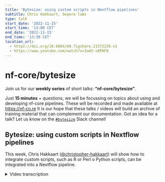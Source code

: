 ```yaml
---
title: 'Bytesize: using custom scripts in Nextflow pipelines'
subtitle: Chris Hakkaart, Seqera labs
type: talk
start_date: '2022-11-15'
start_time: '13:00 CET'
end_date: '2022-11-15'
end_time: '13:30 CET'
location_url:
  - https://doi.org/10.6084/m9.figshare.21572238.v1
  - https://www.youtube.com/watch?v=3aA5-s8PAF0
---
```


# nf-core/bytesize

Join us for our **weekly series** of short talks: **“nf-core/bytesize”**.

Just **15 minutes** + questions, we will be focussing on topics about using and developing nf-core pipelines.
These will be recorded and made available at <https://nf-co.re>
It is our hope that these talks / videos will build an archive of training material that can complement our documentation. Got an idea for a talk? Let us know on the [`#bytesize`](https://nfcore.slack.com/channels/bytesize) Slack channel!

## Bytesize: using custom scripts in Nextflow pipelines

This week, Chris Hakkaart ([@christopher-hakkaart](https://github.com/christopher-hakkaart)) will show how to integrate custom scripts, such as R or Perl o Python scripts, can be integrated into a Nextflow pipeline.

<details markdown="1"><summary>Video transcription</summary>
**Note: The content has been edited for reader-friendliness**

[0:01](https://www.youtube.com/watch?v=3aA5-s8PAF0&t=1)
(host) Hello, everyone. My name is Franziska Bonath. I'm today's host. And with us is Chris Hakkaart. And he is talking about how to implement custom scripts into your Nextflow pipeline. Off to you.

[0:16](https://www.youtube.com/watch?v=3aA5-s8PAF0&t=16)
Awesome. Thank you. And thank you for the introduction. Today I'll be talking about custom scripts and how you can add them to your Nextflow pipeline. I think this talk was inspired by questions that we see on Slack occasionally where people are having trouble implementing a Python script or an R script or a Perl script or some other script as a part of the pipeline. And quite often it's not necessarily mistakes, but things that can be done to make pipelines a little bit better and more readable. Today I'm just going to try and outline some of these things and hopefully everyone will be able to walk away with a little more understanding of how to do this with Nextflow.

[0:57](https://www.youtube.com/watch?v=3aA5-s8PAF0&t=57)
Today I'll be talking a little bit of background, kind of outlining the problems and how we can solve them. I'll introduce my first pipeline, which is a Nextflow script that I've very quickly written to demonstrate how to use the bin and templates directory to store your custom scripts. I'll quickly talk about managing dependencies and some of the things that you might need to consider when you are packaging those together, as well as a really quick summary.

[1:27](https://www.youtube.com/watch?v=3aA5-s8PAF0&t=87)
Background. I don't think it's a secret that in real world pipelines you often need to use custom scripts, which can be written in different languages, so Bash, R, Python, Perl, as well as others. With Nextflow you can integrate any scripting language into your workflow by adding the corresponding shebang to the code blocks or the script block, and I'll demonstrate this really quickly in the next couple of slides. You can avoid keeping large code blocks in your main workflow by executing them as custom scripts. Some scripts can be really short and others can be really long. In either case, to improve readability it's recommended that you store these elsewhere and then execute them using Nextflow rather than just having a big really troublesome code block, which can be quite difficult to get through if you are trying to read through someone else's code.

[2:20](https://www.youtube.com/watch?v=3aA5-s8PAF0&t=140)
This is my first pipeline, which is a Nextflow pipeline that I've written. As you can see it contains a single process called myScript, which is going to take string values as an input and give standard output. In the script block there you'll see that all it's doing is taking the strings defined with the name "str" from my input, and it's going to turn all the lowercase letters into uppercase letters, so nothing too complicated. This is a really simple, in this case, single line of code. In reality, your script could be much, much larger and also written in a different language. In the workflow block down the bottom here, we have "this", "that", and "other" being the three string inputs that we're taking from the channel. I'm pipeing that into my process and then just using the view operator to show that my output in my screen terminal window.

[3:12](https://www.youtube.com/watch?v=3aA5-s8PAF0&t=192)
As I mentioned earlier, you can just easily add a shebang to the top of the script block to change the language of that script block. In this example here, I've changed the script from bash to an R script. And what I've done here is just rewritten my job or what I was trying to do, which is turning lowercase letters to uppercase letters using this `toupper` function, which is a basefunction in R, and then just catting that. Now I'm printing it out to the screen. Nothing else has changed in this pipeline apart from this here in the script block. I just want to point out that shebang again, because in this case, it's an R script, but you could also include Python, Perl, like I said, any other shebang to decide which type of scripting language you would like to use.

[4:08](https://www.youtube.com/watch?v=3aA5-s8PAF0&t=248)
This is just a really short animation of what this pipeline is actually doing. And as you can see, it's just running the pipeline and printing "that", "other" and "this", all in capital letters. This is just those three strings that I've included there being printed out to the command window. Just once again. So it's just executing that pipeline and printing those out.

[4:31](https://www.youtube.com/watch?v=3aA5-s8PAF0&t=271)
While this is a short, single line of code, if it was much larger, you might automatically think, OK, I want to remove this and have it as an executable R script somewhere else in the pipeline or someone else on your system. And this is what I've done here. I've decided to call my code block `myfirstscript.r` just because it's an R script. I have changed this slightly, which I'm using command arguments to allow for an input to be taken as the script is executed in my script block. That's what's happening up here. We've got my first script taking the command arguments. True, so it's going to take the trailing arguments and absorb them as a part of the script. Down here in my pipeline, what we'll see has changed is that we've got this full path to "myfirstscript". And then it's using this "str", which is the input or the named input as a part of this process.

[5:30](https://www.youtube.com/watch?v=3aA5-s8PAF0&t=330)
So what I've done here, and this will work on my system, assuming that full path to my first script is a real file path. This will work on my system, but it's not overly portable. With Nextflow, I think one of its greatest strengths is the portability of the pipelines. There are other ways to do this, if you were to try and share this pipeline with someone else, you wouldn't need to hard code in this file path again. You would just be able to do this automatically using bin or templates, which I'm about to talk about.

[6:05](https://www.youtube.com/watch?v=3aA5-s8PAF0&t=365)
One thing I did want to point out here is that if you are making a script from your code block like I have done here, you do need to make sure it's executable, so you need to run this on your code to make sure that's got the right permissions.

[6:18](https://www.youtube.com/watch?v=3aA5-s8PAF0&t=378)
The first way that you can store your scripts is using a bin directory. So instead of trying to include my first R script as a part of the directory, the same directory as your pipeline, what you can do is create a folder called "bin" and then store your scripts in there. What Nextflow does is whenever you execute a pipeline, it will look for the bin folder within the directory of your pipeline. And if it's there, it'll mount the files or the scripts in that folder to your path, and they'll be automatically executable in your pipeline.

[6:58](https://www.youtube.com/watch?v=3aA5-s8PAF0&t=418)
What that will look like is here: you've got "myfirstscript" in the bin directory. This is in the same directory as you'd expect your pipeline to be in. This is the same script as before, the only difference here is that you're not having to specify the whole file path. You can just have it here in the bin directory. In your script block, the only thing that's changed is instead of having your whole file path, you've just got `myfirstscript.r`. What Nextflow will do is automatically, like I said, mount this file, mount this script in your bin, and it'll be executable automatically, which is a really powerful way of storing the script. You can have lots of different scripts in a bin directory, and they can all be executable automatically.

[7:41](https://www.youtube.com/watch?v=3aA5-s8PAF0&t=461)
There's also another way to do this, which is using the templates directory. This is very similar to a bin directory in that you can have a folder called templates next to your pipeline file with your script stored in there. Now there are a couple of differences that you might notice. While of course it is in a different folder, so it's in this templates directory, here I don't need to specify arguments or the arguments command that you saw previously, because what Nextflow will do is treat this exactly like you'd expect a script block to be specified. And what it will do is, using this template, it'll just look in the templates folder and execute this as if it was a code block included here in the speechmarks. What you'll also notice is that here I've included this named input, and it will automatically be able to use this straight away. You don't need to use arguments like you did with the bin directory.

[8:45](https://www.youtube.com/watch?v=3aA5-s8PAF0&t=1)
The next thing is dependencies. The scripts I have been executing work because I have R installed on my system locally. But if you are using it on a different system or you want it to be 100% reproducible on a different system, you will need to consider dependencies and how they're managed. Dependencies with a custom script are managed in the same way as other tools, and I'll show this very shortly with some examples. But of course with a custom script like this, you might expect to have one or more different tools or packages, which can add complexity to how these are integrated and stored. As with other tools, if you are using multiple tools in the same module or same process, you can store them in a combined mold container. While I won't go into it today, there are helper tools and documentation available. These slides will be available, and both of these are clickable links where you can read a little bit more about this, about how nf-core has a module's mold function that can help you find a container with the dependencies you're looking for, as well as how to package multiple containers in one mold container.

[10:00](https://www.youtube.com/watch?v=3aA5-s8PAF0&t=600)
This is an example of a mold container.. I mean of how to use dependencies with a custom R script. This is directly from the RNA-seq pipeline. The process is called `salmon_summarizedexperiment`. What you will notice is that down here in the code block, we have `salmon_summarizedexperiment.r`. This is an executable R script with a couple of argument inputs. And at the top here, we have the conda and container declarations. In this situation, it is just a single R packaging tool. This is R base as a part of this package already. You only need to specify this once. And this also already has the Galaxy project and biocontainers, images, containers available. This is a relatively simple example with just the one tool. But you can also have an absolute monster.

[10:59](https://www.youtube.com/watch?v=3aA5-s8PAF0&t=659)
Also from the RNA-seq pipeline here, we have the `deseq2_qc` process. What you can see here is that we have a very large number of different tools that are implemented as a part of this. In this case, a mold container has been created, which contains all of these. This is probably not a great example because the versions of these tools haven't been pinned to the conda tools. And that's because there were conflicts as this is getting created. But normally, you might expect to see some version numbers after each of these. Again, this is probably a bit more of a monster of a script. I haven't shown this here, but you can find it by going and looking into the RNA-seq repository. And what you can see here is that this is an executable script again with a number of different inputs that can be taken as arguments.

[11:55](https://www.youtube.com/watch?v=3aA5-s8PAF0&t=715)
Just to summarize, what I've covered today is that NextFlow can use custom scripts written from many different languages. Scripts can be stored in both the bin or the templates directory. And both of these will be available to the Nextflow script. Meaning that you don't need to specify an absolute or a relative path as you're executing a script. It's really fantastic to do this because it makes your scripts much more portable and usable by others. Dependencies can be managed using conda and containers. In the examples I've shown, you can see that it can be quite simple or much more complex with the use of mold containers to help you store all those together with singularity and conda images. And with that, I will finish. I think we're probably about where I thought we'd be for time. And I'll finish on this. And if there are any questions, I'm happy to do my best to answer them. Thanks very much.

12:49](https://www.youtube.com/watch?v=3aA5-s8PAF0&t=769)
(host) Thank you very much. So anyone can now unmute themselves. If there are any questions, you can just ask them or put them in the chat and I will read them out. There is one question in the chat.

(comment) If you're on a newer Nextflow version... Oh no, that's I think a comment. If you're on a newer Nextflow version, there's also a link to module binaries.

(speaker) Yes, exactly. So I've included probably some simple examples here using the bin and templates directory. You can also store these scripts another way along with modules. But I haven't gone into that as much. There is documentation on this on the Nextflow website. But today I just wanted to focus on probably what I think are the more easy examples, the simple examples, but you probably don't need to do the more complicated systems with complicated techniques.

[13:51](https://www.youtube.com/watch?v=3aA5-s8PAF0&t=831)
(host) Okay. John is potentially asking a question.

(question) Yes, can you hear?

(host) Yeah, we can hear you.

(question cont.) Great talk. I was just wondering if there are small scripts or routines that anyone uses often in many different pipelines. Is it possible to put them on, let's say, a GitHub repo and then pull them in or to have a script stored in some common area?

(answer) Good question. So I think at the moment, most custom scripts are stored locally and executed locally. So compared to nf-core modules, which are the ship where you can download them directly. Most examples of custom scripts I think are stored locally. But with, as I mentioned very briefly just before, you can store scripts locally alongside a module with templates and that could also be downloaded at the same time as a module. But I don't think that's really been done yet. But there's nothing stopping you from copying and pasting these scripts into your own Nextflow pipeline and executing them directly from the bin directory or the templates directory. So I guess the bottom line is not that I know of, but it could be done. And there probably are examples out there that people have done this. I just don't know what they are.
(question cont.) Thanks.

[15:24](https://www.youtube.com/watch?v=3aA5-s8PAF0&t=924)
(question) There's another question on the issue of portability when using custom scripts. Do you mean if the custom script is not within the directory tree or the base dir?

(answer) So with a custom script, when Nextflow stages all of your inputs for execution, if the script isn't defined or isn't included, it won't necessarily be found. So if you were just to include a script alongside your main Nextflow script, it wouldn't be staged because it wouldn't be able to be found when that pipeline is being executed. So if it's just in the pipeline directory, no, it won't be found. But if it's within the bin folder or the templates folder, then it can be included and will automatically be staged because it's in the path of the script or of the tool, which is a kind of... So I'm just going to read the question again. Yes, if it's not in base dir, it won't automatically be found. Although you could probably use that to specify a relative path. Although I wouldn't necessarily recommend that when you've already got the bin and templates folders available for you.

[16:39](https://www.youtube.com/watch?v=3aA5-s8PAF0&t=999)
(host) Okay. It seems there are currently no more questions. If you have more questions, you can always go to Slack and the Bytesize channel, or you can contact Chris, I guess, directly. Otherwise, I would like to thank Chris and, as usual, also the Chan Zuckerberg Initiative for funding these talks.

</details>
